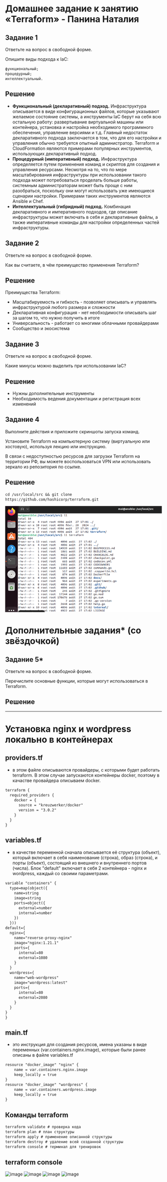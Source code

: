 # Домашнее задание к занятию «Terraform» - Панина Наталия

## Задание 1

Ответьте на вопрос в свободной форме.

Опишите виды подхода к IaC:

    функциональный;
    процедурный;
    интеллектуальный.

## Решение

- **Функциональный (декларативный) подход.** Инфраструктура описывается в виде конфигурационных файлов, которые указывают желаемое состояние системы, а инструменты IaC берут на себя всю остальную работу: развертывание виртуальной машины или контейнера, установка и настройка необходимого программного обеспечения, управление версиями и т.д. Главный недостаток декларативного подхода заключается в том, что для его настройки и управления обычно требуется опытный администратор. Terraform и CloudFormation являются примерами популярных инструментов, использующих декларативный подход.
- **Процедурный (императивный) подход.** Инфраструктура определяется путем применения команд и скриптов для создания и управления ресурсами. Несмотря на то, что по мере масштабирования инфраструктуры при использовании такого подхода может потребоваться проделать больше работы, системным администраторам может быть проще с ним разобраться, поскольку они могут использовать уже имеющиеся сценарии настройки. Примерами таких инструментов являются Ansible и Chef.
- **Интеллектуальный (гибридный) подход.** Комбинация декларативного и императивного подходов, где описание инфраструктуры может включать в себя и декларативные файлы, а также императивные команды для настройки определенных частей инфраструктуры.

## Задание 2

Ответьте на вопрос в свободной форме.

Как вы считаете, в чём преимущество применения Terraform?

## Решение

Преимущества Terraform:  

- Масштабируемость и гибкость - позволяет описывать и управлять инфраструктурой любого размера и сложности
- Декларативная конфигурация - нет необходимости описывать шаг за шагом то, что нужно получить в итоге
- Универсальность - работает со многими облачными провайдерами
- Сообщество и экосистема

## Задание 3

Ответьте на вопрос в свободной форме.

Какие минусы можно выделить при использовании IaC?

## Решение

- Нужны дополнительные инструменты
- Необходимость ведения документации и регистрация всех изменений

## Задание 4

Выполните действия и приложите скриншоты запуска команд.

Установите Terraform на компьютерную систему (виртуальную или хостовую), используя лекцию или инструкцию.

В связи с недоступностью ресурсов для загрузки Terraform на территории РФ, вы можете воспользоваться VPN или использовать зеркало из репозитория по ссылке.

## Решение

    cd /usr/local/src && git clone https://github.com/hashicorp/terraform.git

![Installed](https://github.com/nataliya-panina/cicd/blob/main/Terraform/Terraform_installed.png)

# Дополнительные задания* (со звёздочкой)

## Задание 5*

Ответьте на вопрос в свободной форме.

Перечислите основные функции, которые могут использоваться в Terraform.

## Решение

---
# Установка nginx и wordpress локально в контейнерах


## providers.tf
  - в этом файле описываются провайдеры, с которыми будет работать terraform. В этом случае запускаются контейнеры docker, поэтому в качастве провайдера описываем docker.
```hcl
terraform {
  required_providers {
    docker = {
      source = "kreuzwerker/docker"
      version = "3.0.2"
    }
  }
}
```

## variables.tf
  - в качестве переменной сначала описывается её структура (объект), который включает в себя наименование (строка), образ (строка), и порты (объект), состоящий из внешнего и внутреннего портов (числа). Блок "default" включает в себя 2 контейнера - nginx и wordpress, каждый со своими параметрами.
```hcl
variable "containers" {
  type=map(object({
    name=string
    image=string
    ports=object({
      external=number
      internal=number
    })
  }))
default={
  nginx={
    name="reverse-proxy-nginx"
    image="nginx:1.21.1"
    ports={
      internal=80
      external=1080
    }
  }
  wordpress={
    name="web-wordpress"
    image="wordpress:latest"
    ports={
      internal=80
      external=2080
    }
  }
}
}
```
## main.tf
  - это инструкция для создания ресурсов, имена указаны в виде переменных (var.containers.nginx.image), которые были ранее описаны в файле variables.tf
```hcl
resource "docker_image" "nginx" {
    name = var.containers.nginx.image
    keep_locally = true
}
resource "docker_image" "wordpress" {
    name = var.containers.wordpress.image
    keep_locally = true
}
```
## Команды terraform
```hcl
terraform validate # проверка кода
terraform plan # план структуры
terraform apply # применение описанной структуры
terraform destroy # удаление всей созданной структуры
terraform console # терминал для тренировок
```

## terraform console
![image](https://github.com/user-attachments/assets/cc558432-ded2-4b0b-876b-2603f7af66c0)
![image](https://github.com/user-attachments/assets/4c755931-c709-40cf-a851-10d7917d1143)
![image](https://github.com/user-attachments/assets/7b980b77-51a9-4ef1-bc6c-22d06bed0657)
![image](https://github.com/user-attachments/assets/919789bb-24be-40d9-a86e-48914bf41123)
